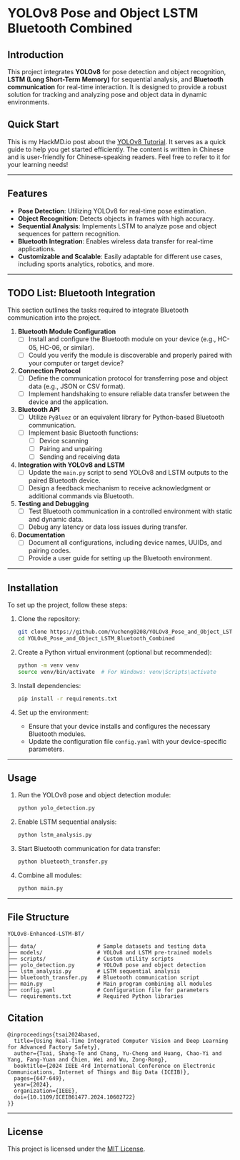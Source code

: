 # YOLOv8 Pose and Object LSTM Bluetooth Combined

## Introduction
This project integrates **YOLOv8** for pose detection and object recognition, **LSTM (Long Short-Term Memory)** for sequential analysis, and **Bluetooth communication** for real-time interaction. It is designed to provide a robust solution for tracking and analyzing pose and object data in dynamic environments.

## Quick Start

This is my HackMD.io post about the [YOLOv8 Tutorial](https://hackmd.io/@Yucheng208/YOLOv8-Tutorial). It serves as a quick guide to help you get started efficiently. The content is written in Chinese and is user-friendly for Chinese-speaking readers. Feel free to refer to it for your learning needs!

---

## Features
- **Pose Detection**: Utilizing YOLOv8 for real-time pose estimation.
- **Object Recognition**: Detects objects in frames with high accuracy.
- **Sequential Analysis**: Implements LSTM to analyze pose and object sequences for pattern recognition.
- **Bluetooth Integration**: Enables wireless data transfer for real-time applications.
- **Customizable and Scalable**: Easily adaptable for different use cases, including sports analytics, robotics, and more.

---

## TODO List: Bluetooth Integration
This section outlines the tasks required to integrate Bluetooth communication into the project.

1. **Bluetooth Module Configuration**
   - [ ] Install and configure the Bluetooth module on your device (e.g., HC-05, HC-06, or similar).
   - [ ] Could you verify the module is discoverable and properly paired with your computer or target device?

2. **Connection Protocol**
   - [ ] Define the communication protocol for transferring pose and object data (e.g., JSON or CSV format).
   - [ ] Implement handshaking to ensure reliable data transfer between the device and the application.

3. **Bluetooth API**
   - [ ] Utilize `PyBluez` or an equivalent library for Python-based Bluetooth communication.
   - [ ] Implement basic Bluetooth functions:
     - [ ] Device scanning
     - [ ] Pairing and unpairing
     - [ ] Sending and receiving data

4. **Integration with YOLOv8 and LSTM**
   - [ ] Update the `main.py` script to send YOLOv8 and LSTM outputs to the paired Bluetooth device.
   - [ ] Design a feedback mechanism to receive acknowledgment or additional commands via Bluetooth.

5. **Testing and Debugging**
   - [ ] Test Bluetooth communication in a controlled environment with static and dynamic data.
   - [ ] Debug any latency or data loss issues during transfer.

6. **Documentation**
   - [ ] Document all configurations, including device names, UUIDs, and pairing codes.
   - [ ] Provide a user guide for setting up the Bluetooth environment.

---

## Installation
To set up the project, follow these steps:

1. Clone the repository:
   ```bash
   git clone https://github.com/Yucheng0208/YOLOv8_Pose_and_Object_LSTM_Bluetooth_Combined.git
   cd YOLOv8_Pose_and_Object_LSTM_Bluetooth_Combined
   ```

2. Create a Python virtual environment (optional but recommended):
   ```bash
   python -m venv venv
   source venv/bin/activate  # For Windows: venv\Scripts\activate
   ```

3. Install dependencies:
   ```bash
   pip install -r requirements.txt
   ```

4. Set up the environment:
   - Ensure that your device installs and configures the necessary Bluetooth modules.
   - Update the configuration file `config.yaml` with your device-specific parameters.

---

## Usage
1. Run the YOLOv8 pose and object detection module:
   ```bash
   python yolo_detection.py
   ```

2. Enable LSTM sequential analysis:
   ```bash
   python lstm_analysis.py
   ```

3. Start Bluetooth communication for data transfer:
   ```bash
   python bluetooth_transfer.py
   ```

4. Combine all modules:
   ```bash
   python main.py
   ```

---

## File Structure
```
YOLOv8-Enhanced-LSTM-BT/
│
├── data/                   # Sample datasets and testing data
├── models/                 # YOLOv8 and LSTM pre-trained models
├── scripts/                # Custom utility scripts
├── yolo_detection.py       # YOLOv8 pose and object detection
├── lstm_analysis.py        # LSTM sequential analysis
├── bluetooth_transfer.py   # Bluetooth communication script
├── main.py                 # Main program combining all modules
├── config.yaml             # Configuration file for parameters
└── requirements.txt        # Required Python libraries
```

## Citation
```
@inproceedings{tsai2024based,
  title={Using Real-Time Integrated Computer Vision and Deep Learning for Advanced Factory Safety},
  author={Tsai, Shang-Te and Chang, Yu-Cheng and Huang, Chao-Yi and Yang, Fang-Yuan and Chien, Wei and Wu, Zong-Rong},
  booktitle={2024 IEEE 4rd International Conference on Electronic Communications, Internet of Things and Big Data (ICEIB)},
  pages={647-649},
  year={2024},
  organization={IEEE},
  doi={10.1109/ICEIB61477.2024.10602722}
}}
```

---

## License
This project is licensed under the [MIT License](LICENSE).
